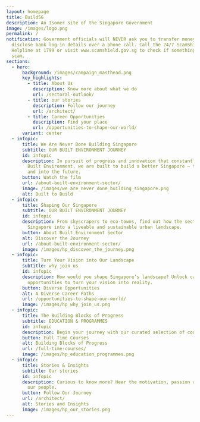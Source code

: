 ```yaml
---
layout: homepage
title: BuildSG
description: An Isomer site of the Singapore Government
image: /images/logo.png
permalink: /
notification: Government officials will NEVER ask you to transfer money or
  disclose bank log-in details over a phone call. Call the 24/7 ScamShield
  Helpline at 1799 or visit www.scamshield.gov.sg to check if something is a
  scam.
sections:
  - hero:
      background: /images/campaign_masthead.png
      key_highlights:
        - title: About Us
          description: Know more about what we do
          url: /sectoral-outlook/
        - title: our stories
          description: Follow our journey
          url: /architect/
        - title: Career Opportunities
          description: Find your place
          url: /opportunities-to-shape-our-world/
      variant: center
  - infopic:
      title: We Are Never Done Building Singapore
      subtitle: OUR BUILT ENVIRONMENT JOURNEY
      id: infopic
      description: In pursuit of progress and innovation that constantly evolves our
        Built Environment, we are built to build a better Singapore – then, now,
        and into the future.
      button: Watch the film
      url: /about-built-environment-sector/
      image: /images/we_are_never_done_building_singapore.png
      alt: Built to Build
  - infopic:
      title: Shaping Our Singapore
      subtitle: OUR BUILT ENVIRONMENT JOURNEY
      id: infopic
      description: From skyscrapers to eco-towns, find out how the sector transformed
        Singapore into a liveable and sustainable urban landscape.
      button: About Built Environment Sector
      alt: Discover the Journey
      url: /about-built-environment-sector/
      image: /images/hp_discover_the_journey.png
  - infopic:
      title: Turn Your Vision into Our Landscape
      subtitle: why join us
      id: infopic
      description: How would you shape Singapore’s landscape? Unlock career
        opportunities to turn your vision into reality.
      button: Diverse Opportunities
      alt: A Diverse Career Paths
      url: /opportunities-to-shape-our-world/
      image: /images/hp_why_join_us.png
  - infopic:
      title: The Building Blocks of Progress
      subtitle: EDUCATION & PROGRAMMES
      id: infopic
      description: Begin your journey with our curated selection of courses and programmes.
      button: Full Time Courses
      alt: Building Blocks of Progress
      url: /full-time-courses/
      image: /images/hp_education_programmes.png
  - infopic:
      title: Stories & Insights
      subtitle: Our stories
      id: infopic
      description: Curious to know more? Hear the motivation, passion and journeys of
        our people.
      button: Follow Our Journey
      url: /architect/
      alt: Stories and Insights
      image: /images/hp_our_stories.png
---
```

